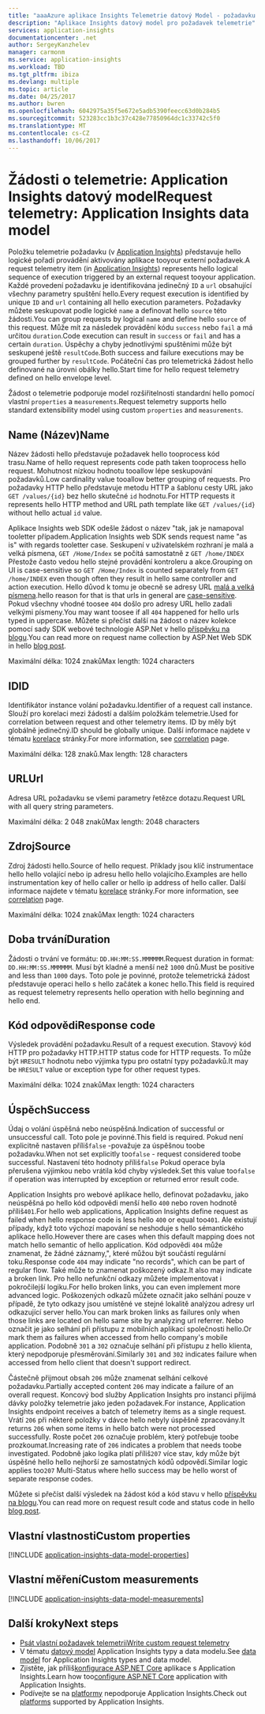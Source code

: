 ```yaml
---
title: "aaaAzure aplikace Insights Telemetrie datový Model - požadavku Telemetrie | Microsoft Docs"
description: "Aplikace Insights datový model pro požadavek telemetrie"
services: application-insights
documentationcenter: .net
author: SergeyKanzhelev
manager: carmonm
ms.service: application-insights
ms.workload: TBD
ms.tgt_pltfrm: ibiza
ms.devlang: multiple
ms.topic: article
ms.date: 04/25/2017
ms.author: bwren
ms.openlocfilehash: 6042975a35f5e672e5adb5390feecc63d0b284b5
ms.sourcegitcommit: 523283cc1b3c37c428e77850964dc1c33742c5f0
ms.translationtype: MT
ms.contentlocale: cs-CZ
ms.lasthandoff: 10/06/2017
---
```

# <a name="request-telemetry-application-insights-data-model"></a><span data-ttu-id="d0abc-103">Žádosti o telemetrie: Application Insights datový model</span><span class="sxs-lookup"><span data-stu-id="d0abc-103">Request telemetry: Application Insights data model</span></span>

<span data-ttu-id="d0abc-104">Položku telemetrie požadavku (v [Application Insights](app-insights-overview.md)) představuje hello logické pořadí provádění aktivovány aplikace tooyour externí požadavek.</span><span class="sxs-lookup"><span data-stu-id="d0abc-104">A request telemetry item (in [Application Insights](app-insights-overview.md)) represents hello logical sequence of execution triggered by an external request tooyour application.</span></span> <span data-ttu-id="d0abc-105">Každé provedení požadavku je identifikována jedinečný `ID` a `url` obsahující všechny parametry spuštění hello.</span><span class="sxs-lookup"><span data-stu-id="d0abc-105">Every request execution is identified by unique `ID` and `url` containing all hello execution parameters.</span></span> <span data-ttu-id="d0abc-106">Požadavky můžete seskupovat podle logické `name` a definovat hello `source` této žádosti.</span><span class="sxs-lookup"><span data-stu-id="d0abc-106">You can group requests by logical `name` and define hello `source` of this request.</span></span> <span data-ttu-id="d0abc-107">Může mít za následek provádění kódu `success` nebo `fail` a má určitou `duration`.</span><span class="sxs-lookup"><span data-stu-id="d0abc-107">Code execution can result in `success` or `fail` and has a certain `duration`.</span></span> <span data-ttu-id="d0abc-108">Úspěchy a chyby jednotlivými spuštěními může být seskupené ještě `resultCode`.</span><span class="sxs-lookup"><span data-stu-id="d0abc-108">Both success and failure executions may be grouped further by `resultCode`.</span></span> <span data-ttu-id="d0abc-109">Počáteční čas pro telemetrická žádost hello definované na úrovni obálky hello.</span><span class="sxs-lookup"><span data-stu-id="d0abc-109">Start time for hello request telemetry defined on hello envelope level.</span></span>

<span data-ttu-id="d0abc-110">Žádost o telemetrie podporuje model rozšiřitelnosti standardní hello pomocí vlastní `properties` a `measurements`.</span><span class="sxs-lookup"><span data-stu-id="d0abc-110">Request telemetry supports hello standard extensibility model using custom `properties` and `measurements`.</span></span>

## <a name="name"></a><span data-ttu-id="d0abc-111">Name (Název)</span><span class="sxs-lookup"><span data-stu-id="d0abc-111">Name</span></span>

<span data-ttu-id="d0abc-112">Název žádosti hello představuje požadavek hello tooprocess kód trasu.</span><span class="sxs-lookup"><span data-stu-id="d0abc-112">Name of hello request represents code path taken tooprocess hello request.</span></span> <span data-ttu-id="d0abc-113">Mohutnost nízkou hodnotu tooallow lépe seskupování požadavků.</span><span class="sxs-lookup"><span data-stu-id="d0abc-113">Low cardinality value tooallow better grouping of requests.</span></span> <span data-ttu-id="d0abc-114">Pro požadavky HTTP hello představuje metodu HTTP a šablonu cesty URL jako `GET /values/{id}` bez hello skutečné `id` hodnotu.</span><span class="sxs-lookup"><span data-stu-id="d0abc-114">For HTTP requests it represents hello HTTP method and URL path template like `GET /values/{id}` without hello actual `id` value.</span></span>

<span data-ttu-id="d0abc-115">Aplikace Insights web SDK odešle žádost o název "tak, jak je namapoval tooletter případem.</span><span class="sxs-lookup"><span data-stu-id="d0abc-115">Application Insights web SDK sends request name "as is" with regards tooletter case.</span></span> <span data-ttu-id="d0abc-116">Seskupení v uživatelském rozhraní je malá a velká písmena, `GET /Home/Index` se počítá samostatně z `GET /home/INDEX` Přestože často vedou hello stejné provádění kontroleru a akce.</span><span class="sxs-lookup"><span data-stu-id="d0abc-116">Grouping on UI is case-sensitive so `GET /Home/Index` is counted separately from `GET /home/INDEX` even though often they result in hello same controller and action execution.</span></span> <span data-ttu-id="d0abc-117">Hello důvod k tomu je obecně se adresy URL [malá a velká písmena](http://www.w3.org/TR/WD-html40-970708/htmlweb.html).</span><span class="sxs-lookup"><span data-stu-id="d0abc-117">hello reason for that is that urls in general are [case-sensitive](http://www.w3.org/TR/WD-html40-970708/htmlweb.html).</span></span> <span data-ttu-id="d0abc-118">Pokud všechny vhodné toosee `404` došlo pro adresy URL hello zadali velkými písmeny.</span><span class="sxs-lookup"><span data-stu-id="d0abc-118">You may want toosee if all `404` happened for hello urls typed in uppercase.</span></span> <span data-ttu-id="d0abc-119">Můžete si přečíst další na žádost o název kolekce pomocí sady SDK webové technologie ASP.Net v hello [příspěvku na blogu](http://apmtips.com/blog/2015/02/23/request-name-and-url/).</span><span class="sxs-lookup"><span data-stu-id="d0abc-119">You can read more on request name collection by ASP.Net Web SDK in hello [blog post](http://apmtips.com/blog/2015/02/23/request-name-and-url/).</span></span>

<span data-ttu-id="d0abc-120">Maximální délka: 1024 znaků</span><span class="sxs-lookup"><span data-stu-id="d0abc-120">Max length: 1024 characters</span></span>

## <a name="id"></a><span data-ttu-id="d0abc-121">ID</span><span class="sxs-lookup"><span data-stu-id="d0abc-121">ID</span></span>

<span data-ttu-id="d0abc-122">Identifikátor instance volání požadavku.</span><span class="sxs-lookup"><span data-stu-id="d0abc-122">Identifier of a request call instance.</span></span> <span data-ttu-id="d0abc-123">Slouží pro korelaci mezi žádostí a dalším položkám telemetrie.</span><span class="sxs-lookup"><span data-stu-id="d0abc-123">Used for correlation between request and other telemetry items.</span></span> <span data-ttu-id="d0abc-124">ID by měly být globálně jedinečný.</span><span class="sxs-lookup"><span data-stu-id="d0abc-124">ID should be globally unique.</span></span> <span data-ttu-id="d0abc-125">Další informace najdete v tématu [korelace](application-insights-correlation.md) stránky.</span><span class="sxs-lookup"><span data-stu-id="d0abc-125">For more information, see [correlation](application-insights-correlation.md) page.</span></span>

<span data-ttu-id="d0abc-126">Maximální délka: 128 znaků.</span><span class="sxs-lookup"><span data-stu-id="d0abc-126">Max length: 128 characters</span></span>

## <a name="url"></a><span data-ttu-id="d0abc-127">URL</span><span class="sxs-lookup"><span data-stu-id="d0abc-127">Url</span></span>

<span data-ttu-id="d0abc-128">Adresa URL požadavku se všemi parametry řetězce dotazu.</span><span class="sxs-lookup"><span data-stu-id="d0abc-128">Request URL with all query string parameters.</span></span>

<span data-ttu-id="d0abc-129">Maximální délka: 2 048 znaků</span><span class="sxs-lookup"><span data-stu-id="d0abc-129">Max length: 2048 characters</span></span>

## <a name="source"></a><span data-ttu-id="d0abc-130">Zdroj</span><span class="sxs-lookup"><span data-stu-id="d0abc-130">Source</span></span>

<span data-ttu-id="d0abc-131">Zdroj žádosti hello.</span><span class="sxs-lookup"><span data-stu-id="d0abc-131">Source of hello request.</span></span> <span data-ttu-id="d0abc-132">Příklady jsou klíč instrumentace hello hello volající nebo ip adresu hello hello volajícího.</span><span class="sxs-lookup"><span data-stu-id="d0abc-132">Examples are hello instrumentation key of hello caller or hello ip address of hello caller.</span></span> <span data-ttu-id="d0abc-133">Další informace najdete v tématu [korelace](application-insights-correlation.md) stránky.</span><span class="sxs-lookup"><span data-stu-id="d0abc-133">For more information, see [correlation](application-insights-correlation.md) page.</span></span>

<span data-ttu-id="d0abc-134">Maximální délka: 1024 znaků</span><span class="sxs-lookup"><span data-stu-id="d0abc-134">Max length: 1024 characters</span></span>

## <a name="duration"></a><span data-ttu-id="d0abc-135">Doba trvání</span><span class="sxs-lookup"><span data-stu-id="d0abc-135">Duration</span></span>

<span data-ttu-id="d0abc-136">Žádosti o trvání ve formátu: `DD.HH:MM:SS.MMMMMM`.</span><span class="sxs-lookup"><span data-stu-id="d0abc-136">Request duration in format: `DD.HH:MM:SS.MMMMMM`.</span></span> <span data-ttu-id="d0abc-137">Musí být kladné a menší než `1000` dnů.</span><span class="sxs-lookup"><span data-stu-id="d0abc-137">Must be positive and less than `1000` days.</span></span> <span data-ttu-id="d0abc-138">Toto pole je povinné, protože telemetrická žádost představuje operaci hello s hello začátek a konec hello.</span><span class="sxs-lookup"><span data-stu-id="d0abc-138">This field is required as request telemetry represents hello operation with hello beginning and hello end.</span></span>

## <a name="response-code"></a><span data-ttu-id="d0abc-139">Kód odpovědi</span><span class="sxs-lookup"><span data-stu-id="d0abc-139">Response code</span></span>

<span data-ttu-id="d0abc-140">Výsledek provádění požadavku.</span><span class="sxs-lookup"><span data-stu-id="d0abc-140">Result of a request execution.</span></span> <span data-ttu-id="d0abc-141">Stavový kód HTTP pro požadavky HTTP.</span><span class="sxs-lookup"><span data-stu-id="d0abc-141">HTTP status code for HTTP requests.</span></span> <span data-ttu-id="d0abc-142">To může být `HRESULT` hodnotu nebo výjimka typu pro ostatní typy požadavků.</span><span class="sxs-lookup"><span data-stu-id="d0abc-142">It may be `HRESULT` value or exception type for other request types.</span></span>

<span data-ttu-id="d0abc-143">Maximální délka: 1024 znaků</span><span class="sxs-lookup"><span data-stu-id="d0abc-143">Max length: 1024 characters</span></span>

## <a name="success"></a><span data-ttu-id="d0abc-144">Úspěch</span><span class="sxs-lookup"><span data-stu-id="d0abc-144">Success</span></span>

<span data-ttu-id="d0abc-145">Údaj o volání úspěšná nebo neúspěšná.</span><span class="sxs-lookup"><span data-stu-id="d0abc-145">Indication of successful or unsuccessful call.</span></span> <span data-ttu-id="d0abc-146">Toto pole je povinné.</span><span class="sxs-lookup"><span data-stu-id="d0abc-146">This field is required.</span></span> <span data-ttu-id="d0abc-147">Pokud není explicitně nastaven příliš`false` -považuje za úspěšnou toobe požadavku.</span><span class="sxs-lookup"><span data-stu-id="d0abc-147">When not set explicitly too`false` - request considered toobe successful.</span></span> <span data-ttu-id="d0abc-148">Nastavení této hodnoty příliš`false` Pokud operace byla přerušena výjimkou nebo vrátila kód chyby výsledek.</span><span class="sxs-lookup"><span data-stu-id="d0abc-148">Set this value too`false` if operation was interrupted by exception or returned error result code.</span></span>

<span data-ttu-id="d0abc-149">Application Insights pro webové aplikace hello, definovat požadavku, jako neúspěšná po hello kód odpovědi menší hello `400` nebo roven hodnotě příliš`401`.</span><span class="sxs-lookup"><span data-stu-id="d0abc-149">For hello web applications, Application Insights define request as failed when hello response code is less hello `400` or equal too`401`.</span></span> <span data-ttu-id="d0abc-150">Ale existují případy, když toto výchozí mapování se neshoduje s hello sémantického aplikace hello.</span><span class="sxs-lookup"><span data-stu-id="d0abc-150">However there are cases when this default mapping does not match hello semantic of hello application.</span></span> <span data-ttu-id="d0abc-151">Kód odpovědi `404` může znamenat, že žádné záznamy,", které můžou být součástí regulární toku.</span><span class="sxs-lookup"><span data-stu-id="d0abc-151">Response code `404` may indicate "no records", which can be part of regular flow.</span></span> <span data-ttu-id="d0abc-152">Také může to znamenat poškozený odkaz.</span><span class="sxs-lookup"><span data-stu-id="d0abc-152">It also may indicate a broken link.</span></span> <span data-ttu-id="d0abc-153">Pro hello nefunkční odkazy můžete implementovat i pokročilejší logiku.</span><span class="sxs-lookup"><span data-stu-id="d0abc-153">For hello broken links, you can even implement more advanced logic.</span></span> <span data-ttu-id="d0abc-154">Poškozených odkazů můžete označit jako selhání pouze v případě, že tyto odkazy jsou umístěné ve stejné lokalitě analýzou adresy url odkazující server hello.</span><span class="sxs-lookup"><span data-stu-id="d0abc-154">You can mark broken links as failures only when those links are located on hello same site by analyzing url referrer.</span></span> <span data-ttu-id="d0abc-155">Nebo označit je jako selhání při přístupu z mobilních aplikací společnosti hello.</span><span class="sxs-lookup"><span data-stu-id="d0abc-155">Or mark them as failures when accessed from hello company's mobile application.</span></span> <span data-ttu-id="d0abc-156">Podobně `301` a `302` označuje selhání při přístupu z hello klienta, který nepodporuje přesměrování.</span><span class="sxs-lookup"><span data-stu-id="d0abc-156">Similarly `301` and `302` indicates failure when accessed from hello client that doesn't support redirect.</span></span>

<span data-ttu-id="d0abc-157">Částečně přijmout obsah `206` může znamenat selhání celkové požadavku.</span><span class="sxs-lookup"><span data-stu-id="d0abc-157">Partially accepted content `206` may indicate a failure of an overall request.</span></span> <span data-ttu-id="d0abc-158">Koncový bod služby Application Insights pro instanci přijímá dávky položky telemetrie jako jeden požadavek.</span><span class="sxs-lookup"><span data-stu-id="d0abc-158">For instance, Application Insights endpoint receives a batch of telemetry items as a single request.</span></span> <span data-ttu-id="d0abc-159">Vrátí `206` při některé položky v dávce hello nebyly úspěšně zpracovány.</span><span class="sxs-lookup"><span data-stu-id="d0abc-159">It returns `206` when some items in hello batch were not processed successfully.</span></span> <span data-ttu-id="d0abc-160">Roste počet `206` označuje problém, který potřebuje toobe prozkoumat.</span><span class="sxs-lookup"><span data-stu-id="d0abc-160">Increasing rate of `206` indicates a problem that needs toobe investigated.</span></span> <span data-ttu-id="d0abc-161">Podobně jako logika platí příliš`207` více stav, kdy může být úspěšné hello hello nejhorší ze samostatných kódů odpovědí.</span><span class="sxs-lookup"><span data-stu-id="d0abc-161">Similar logic applies too`207` Multi-Status where hello success may be hello worst of separate response codes.</span></span>

<span data-ttu-id="d0abc-162">Můžete si přečíst další výsledek na žádost kód a kód stavu v hello [příspěvku na blogu](http://apmtips.com/blog/2016/12/03/request-success-and-response-code/).</span><span class="sxs-lookup"><span data-stu-id="d0abc-162">You can read more on request result code and status code in hello [blog post](http://apmtips.com/blog/2016/12/03/request-success-and-response-code/).</span></span>

## <a name="custom-properties"></a><span data-ttu-id="d0abc-163">Vlastní vlastnosti</span><span class="sxs-lookup"><span data-stu-id="d0abc-163">Custom properties</span></span>

[!INCLUDE [application-insights-data-model-properties](../../includes/application-insights-data-model-properties.md)]

## <a name="custom-measurements"></a><span data-ttu-id="d0abc-164">Vlastní měření</span><span class="sxs-lookup"><span data-stu-id="d0abc-164">Custom measurements</span></span>

[!INCLUDE [application-insights-data-model-measurements](../../includes/application-insights-data-model-measurements.md)]

## <a name="next-steps"></a><span data-ttu-id="d0abc-165">Další kroky</span><span class="sxs-lookup"><span data-stu-id="d0abc-165">Next steps</span></span>

- [<span data-ttu-id="d0abc-166">Psát vlastní požadavek telemetrii</span><span class="sxs-lookup"><span data-stu-id="d0abc-166">Write custom request telemetry</span></span>](app-insights-api-custom-events-metrics.md#trackrequest)
- <span data-ttu-id="d0abc-167">V tématu [datový model](application-insights-data-model.md) Application Insights typy a data modelu.</span><span class="sxs-lookup"><span data-stu-id="d0abc-167">See [data model](application-insights-data-model.md) for Application Insights types and data model.</span></span>
- <span data-ttu-id="d0abc-168">Zjistěte, jak příliš[konfigurace ASP.NET Core](app-insights-asp-net.md) aplikace s Application Insights.</span><span class="sxs-lookup"><span data-stu-id="d0abc-168">Learn how too[configure ASP.NET Core](app-insights-asp-net.md) application with Application Insights.</span></span>
- <span data-ttu-id="d0abc-169">Podívejte se na [platformy](app-insights-platforms.md) nepodporuje Application Insights.</span><span class="sxs-lookup"><span data-stu-id="d0abc-169">Check out [platforms](app-insights-platforms.md) supported by Application Insights.</span></span>
